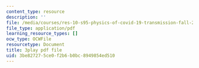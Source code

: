 ```yaml
---
content_type: resource
description: ''
file: /media/courses/res-10-s95-physics-of-covid-19-transmission-fall-2020/3be827275ce0f2b6b0bc8949854ed510_F0sz463hx3U.pdf
file_type: application/pdf
learning_resource_types: []
ocw_type: OCWFile
resourcetype: Document
title: 3play pdf file
uid: 3be82727-5ce0-f2b6-b0bc-8949854ed510
---
```


